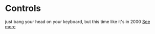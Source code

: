 <!-- TITLE: EoF (Editor on Fire) -->
<!-- SUBTITLE: A quick summary of Eof -->

# Controls

just bang your head on your keyboard, but this time like it's in 2000
[See more](eof/controls)